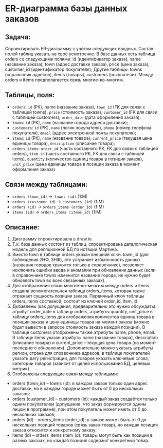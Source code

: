 # ER-диаграмма базы данных заказов

## Задача:
Спроектировать ER-диаграмму с учётом следующих вводных. Состав полей таблиц указать на своё усмотрение. В базе данных есть таблица orders со следующими полями: id (идентификатор заказа), name (название заказа), town (адрес доставки заказа), price (цена заказа), customer_id (идентификатор покупателя);
Другие таблицы: towns (справочник адресов), items (товары), customers (покупатели). Между orders и items предполагается связь многие-ко-многим.

## Таблицы, поля:
- `orders`: `id` (PK), name (название заказа), `town_id` (FK для связи с таблицей towns), `price` (стоимость заказа), `customer_id` (FK для связи с таблицей customers), `order_date` (дата оформления заказа);
- `towns`: `id` (PK), `name` (название города адреса доставки);
- `customers`: `id` (PK), `name` (логин покупателя), `phone` (номер телефона покупателя), `email` (адрес электронной почты покупателя);
- `items`: `id` (PK), `name` (название товара), `current_price` (текущая цена единицы товара), `description` (описание товара);
- `orders_items`: `order_id` (часть составного PK, FK для связи с таблицей orders), `item_id` (часть составного PK, FK для связи с таблицей items), `quantity` (количество единиц товара в позиции заказа), `unit_price` (цена единицы товара в позиции заказа в момент оформления заказа)

## Связи между таблицами:
- `orders (town_id)` ->` towns (id)` (1:M)
- `orders (customer_id)` -> `customers (id)` (1:M)
- `orders (id)` -> `orders_items (order_id)` (1:M)
- `items (id)` -> `orders_items (items_id)` (1:M)

## Описание:
1.	Диаграмму спроектировала в draw.io.
2.	Т.к. база данных состоит из таблиц, спроектирована даталогическая модель для реляционной БД по нотации Мартина.
3.	Вместо town в таблице orders указан внешний ключ town_id (для соблюдения 2НФ, 3НФ), это устраняет избыточность данных (названия городов хранятся только в справочнике), позволяет исключить ошибки ввода и аномалии при обновлении данных (если в справочнике towns изменится название города, не нужно будет обновлять town во всех связанных заказах).
4.	Для отображения связи многие-ко-многим между orders и items создана вспомогательная таблица orders_items, которая также отражает сущность позиции заказа. Первичный ключ таблицы orders_items составной, состоит из ключей order_id, item_id.
5.	Добавлены (как допущения, предварительно это нужно обсуждать) атрибут order_date в таблицу orders, атрибуты quantity, unit_price в таблицу orders_items для отображения количества единиц товара в позиции заказа и цену единицы товара на момент заказа (можно будет вывести в запросе стоимость заказа каждой позиции). В таблице customers отображены также атрибуты name, phone, email. В таблице items указан атрибуты name (название товара), description (описание товара) и current_price – текущая цена товара (на момент последнего обновления). Дополнительно можно указать атрибуты регион, страна для справочника адресов, в таблице покупателей указать дату регистрации, для товаров указать ключевые слова, категории товаров (зависит от целей использования БД, целевых метрик).
6.	Отображены следующие связи между таблицами:
*	orders (town_id) – towns (id): в каждом заказе только один адрес доставки, но в каждом городе может быть от 0 до нескольких заказов;
*	orders (customer_id) – customers (id): каждый заказ создаётся только одним покупателем (допущение, что заказ формируется одним лицом в программе), при этом покупатель может иметь от 0 до нескольких заказов;
*	orders (id) – orders_items (order_id): в заказе может быть от 0 до нескольких позиций товаров (связь заказ-товар), но каждая позиция заказа относится к конкретному заказу;
*	items (id) – orders_items (item_id): товары могут быть как позиции в разных заказах, но каждая позиция содержит конкретный товар.
